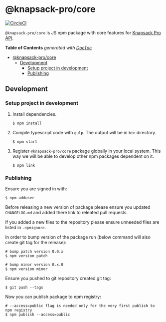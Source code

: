 # @knapsack-pro/core

[![CircleCI](https://circleci.com/gh/KnapsackPro/knapsack-pro-core-js.svg?style=svg)](https://circleci.com/gh/KnapsackPro/knapsack-pro-core-js)

`@knapsack-pro/core` is JS npm package with core features for [Knapsack Pro API](https://docs.knapsackpro.com/api/).

<!-- START doctoc generated TOC please keep comment here to allow auto update -->
<!-- DON'T EDIT THIS SECTION, INSTEAD RE-RUN doctoc TO UPDATE -->
**Table of Contents**  *generated with [DocToc](https://github.com/thlorenz/doctoc)*

- [@knapsack-pro/core](#knapsack-procore)
  - [Development](#development)
    - [Setup project in development](#setup-project-in-development)
    - [Publishing](#publishing)

<!-- END doctoc generated TOC please keep comment here to allow auto update -->

## Development

### Setup project in development

1. Install dependencies.

    ```
    $ npm install
    ```

2. Compile typescript code with `gulp`. The output will be in `bin` directory.

    ```
    $ npm start
    ```

3. Register `@knapsack-pro/core` package globally in your local system. This way we will be able to develop other npm packages dependent on it.

    ```
    $ npm link
    ```

### Publishing

Ensure you are signed in with:

```
$ npm adduser
```

Before releasing a new version of package please ensure you updated `CHANGELOG.md` and added there link to releated pull requests.

If you added a new files to the repository please ensure unneeded files are listed in `.npmignore`.

In order to bump version of the package run (below command will also create git tag for the release):

```
# bump patch version 0.0.x
$ npm version patch

# bump minor version 0.x.0
$ npm version minor
```

Ensure you pushed to git repository created git tag:

```
$ git push --tags
```

Now you can publish package to npm registry:

```
# --access=public flag is needed only for the very first publish to npm registry
$ npm publish --access=public
```
